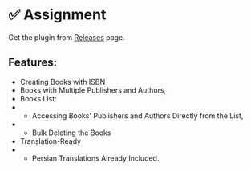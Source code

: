 # ✅ Assignment
Get the plugin from [Releases](https://github.com/mhdizmni/veronalabs-books-plugin/releases/tag/v1.0) page.
## Features:
- Creating Books with ISBN
- Books with Multiple Publishers and Authors,
- Books List: 
- - Accessing Books' Publishers and Authors Directly from the List,
- - Bulk Deleting the Books
- Translation-Ready
- - Persian Translations Already Included.
